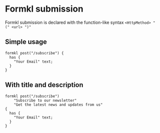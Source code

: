 # Formkl submission

Formkl submission is declared with the function-like syntax `<HttpMethod> "(" <url> ")"`

## Simple usage

```text
formkl post("/subscribe") {
  has {
    "Your Email" text;
  }
}
```

## With title and description

```text
formkl post("/subscribe")
	"Subscribe to our newsletter"
	"Get the latest news and updates from us"
{
  has {
    "Your Email" text;
  }
}
```
